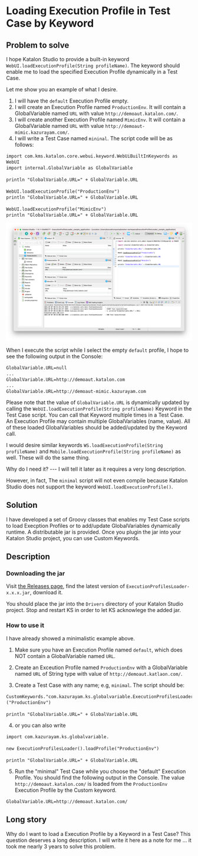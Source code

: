 Loading Execution Profile in Test Case by Keyword
=======

## Problem to solve

I hope Katalon Studio to provide a built-in keyword `WebUI.loadExecutionProfile(String profileName)`. The keyword should enable me to load the specified Execution Profile dynamically in a Test Case.

Let me show you an example of what I desire.

1. I will have the `default` Execution Profile empty.
2. I will create an Execution Profile named `ProductionEnv`. It will contain a GlobalVariable named `URL` with value `http://demoaut.katalon.com/`.
3. I will create another Execution Profile named `MimicEnv`. It will contain a GlobalVariable named `URL` with value `http://demoaut-mimic.kazurayam.com/`.
4. I will write a Test Case named `mininal`. The script code will be as follows:
```
import com.kms.katalon.core.webui.keyword.WebUiBuiltInKeywords as WebUI
import internal.GlobalVariable as GlobalVariable

println "GlobalVariable.URL=" + GlobalVariable.URL

WebUI.loadExecutionProfile("ProductionEnv")
println "GlobalVariable.URL=" + GlobalVariable.URL

WebUI.loadExecutionProfile("MimicEnv")
println "GlobalVariable.URL=" + GlobalVariable.URL
```

![minimal_model](docs/images/README2/minimal_model_of_my_desire.png)

When I execute the script while I select the empty `default` profile, I hope to see the following output in the Console:

```
GlobalVariable.URL=null
...
GlobalVariable.URL=http://demoaut.katalon.com
...
GlobalVariable.URL=http://demoaut-mimic.kazurayam.com
```

Please note that the value of `GlobalVariable.URL` is dynamically updated by calling the `WebUI.loadExecutionProfile(String profileName)` Keyword in the Test Case script. You can call that Keyword multiple times in a Test Case. An Execution Profile may contain multiple GlobalVariables (name, value). All of these loaded GlobalVariables should be added/updated by the Keyword call.

I would desire similar keywords `WS.loadExecutionProfile(String profileName)` and `Mobile.loadExecutionProfile(String profileName)` as well. These will do the same thing.

Why do I need it? --- I will tell it later as it requires a very long description.

However, in fact, The `minimal` script will not even compile because Katalon Studio does not support the keyword `WebUI.loadExecutionProfile()`.

## Solution

I have developed a set of Groovy classes that enables my Test Case scripts to load Execption Profiles or to add/update GlobalVariables dynamically runtime. A distributable jar is provided. Once you plugin the jar into your Katalon Studio project, you can use Custom Keywords.

## Description

### Downloading the jar

Visit [the Releases page](https://github.com/kazurayam/ExecutionProfilesLoader/releases), find the latest version of `ExecutionProfilesLoader-x.x.x.jar`, download it.

You should place the jar into the `Drivers` directory of your Katalon Studio project. Stop and restart KS in order to let KS acknowlege the added jar.

### How to use it

I have already showed a minimalistic example above. 

1. Make sure you have an Execution Profile named `default`, which does NOT contain a GlobalVariable named `URL`.

2. Create an Exceution Profile named `ProductionEnv` with a GlobalVariable named `URL` of String type with value of `http://demoaut.katlaon.com/`.

3. Create a Test Case with any name; e.g, `minimal`. The script should be:

```
CustomKeywords."com.kazurayam.ks.globalvariable.ExecutionProfilesLoader.loadProfile"("ProductionEnv")

println "GlobalVariable.URL=" + GlobalVariable.URL
```

4. or you can also write
```
import com.kazurayam.ks.globalvariable.

new ExecutionProfilesLoader().loadProfile("ProductionEnv")

println "GlobalVariable.URL=" + GlobalVariable.URL
```

5. Run the "minimal" Test Case while you choose the "default" Execution Profile. You should find the following output in the Console. The value `http://demoaut.katalon.com/` is loaded from the `ProductionEnv` Execution Profile by the Custom keyword.

```
GlobalVariable.URL=http://demoaut.katalon.com/
```



## Long story

Why do I want to load a Execution Profile by a Keyword in a Test Case? This question deserves a long description. I will write it here as a note for me ... it took me nearly 3 years to solve this problem.
